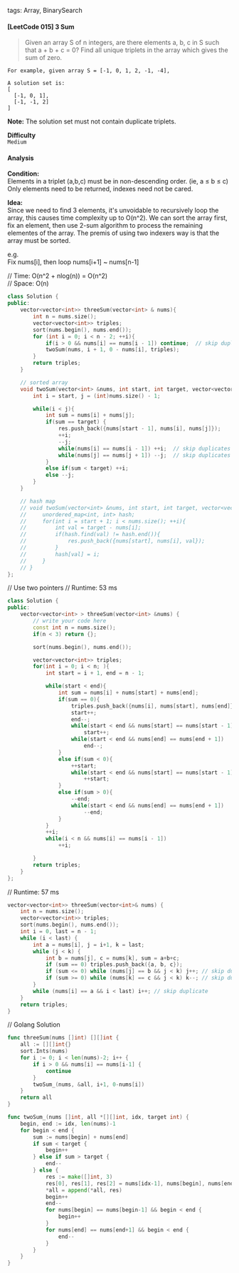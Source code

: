tags: Array, BinarySearch

#### [LeetCode 015] 3 Sum
>Given an array S of n integers, are there elements a, b, c in S such that a + b + c = 0?
Find all unique triplets in the array which gives the sum of zero.

    For example, given array S = [-1, 0, 1, 2, -1, -4],

    A solution set is:
    [
      [-1, 0, 1],
      [-1, -1, 2]
    ]

**Note:** The solution set must not contain duplicate triplets.

**Difficulty**  
`Medium`

#### Analysis  
**Condition:**  
Elements in a triplet (a,b,c) must be in non-descending order. (ie, a ≤ b ≤ c)  
Only elements need to be returned, indexes need not be cared.

**Idea:**  
Since we need to find 3 elements, it's unvoidable to recursively loop the array, 
this causes time complexity up to O(n^2).
We can sort the array first, fix an element, then use 2-sum algorithm to process the remaining elementes of the array.
The premis of using two indexers way is that the array must be sorted.

e.g.  
Fix nums[i], then loop nums[i+1] ~ nums[n-1]

// Time: O(n^2 + nlog(n)) = O(n^2)  
// Space: O(n)

```cpp
class Solution {
public:
    vector<vector<int>> threeSum(vector<int> & nums){
        int n = nums.size();
        vector<vector<int>> triples;
        sort(nums.begin(), nums.end());
        for (int i = 0; i < n - 2; ++i){
            if(i > 0 && nums[i] == nums[i - 1]) continue;  // skip duplicates
            twoSum(nums, i + 1, 0 - nums[i], triples);
        }
        return triples;
    }

    // sorted array
    void twoSum(vector<int> &nums, int start, int target, vector<vector<int>> &res){
        int i = start, j = (int)nums.size() - 1;

        while(i < j){
            int sum = nums[i] + nums[j];
            if(sum == target) {
                res.push_back({nums[start - 1], nums[i], nums[j]});
                ++i;
                --j;
                while(nums[i] == nums[i - 1]) ++i;  // skip duplicates
                while(nums[j] == nums[j + 1]) --j;  // skip duplicates
            }
            else if(sum < target) ++i;
            else --j;
        }
    }

    // hash map
    // void twoSum(vector<int> &nums, int start, int target, vector<vector<int>> &res){
    //     unordered_map<int, int> hash;
    //     for(int i = start + 1; i < nums.size(); ++i){
    //         int val = target - nums[i];
    //         if(hash.find(val) != hash.end()){
    //             res.push_back({nums[start], nums[i], val});
    //         }
    //         hash[val] = i;
    //     }
    // }
};
```


// Use two pointers
// Runtime: 53 ms

```cpp
class Solution {
public:
    vector<vector<int> > threeSum(vector<int> &nums) {
        // write your code here
        const int n = nums.size();
        if(n < 3) return {};

        sort(nums.begin(), nums.end());

        vector<vector<int>> triples;
        for(int i = 0; i < n; ){
            int start = i + 1, end = n - 1;

            while(start < end){
            	int sum = nums[i] + nums[start] + nums[end];
                if(sum == 0){
                    triples.push_back({nums[i], nums[start], nums[end]});
                    start++;
                    end--;
                    while(start < end && nums[start] == nums[start - 1])
                        start++;
                    while(start < end && nums[end] == nums[end + 1])
                        end--;
                }
                else if(sum < 0){
                    ++start;
                    while(start < end && nums[start] == nums[start - 1])
                        ++start;
                }
                else if(sum > 0){
                    --end;
                    while(start < end && nums[end] == nums[end + 1])
                        --end;
                }
            }
            ++i;
            while(i < n && nums[i] == nums[i - 1])
                ++i;

        }
        return triples;
    }
};
```

// Runtime: 57 ms
```cpp
vector<vector<int>> threeSum(vector<int>& nums) {
    int n = nums.size();
    vector<vector<int>> triples;
    sort(nums.begin(), nums.end());
    int i = 0, last = n - 1;
    while (i < last) {
        int a = nums[i], j = i+1, k = last;
        while (j < k) {
            int b = nums[j], c = nums[k], sum = a+b+c;
            if (sum == 0) triples.push_back({a, b, c});
            if (sum <= 0) while (nums[j] == b && j < k) j++; // skip duplicate
            if (sum >= 0) while (nums[k] == c && j < k) k--; // skip duplicate
        }
        while (nums[i] == a && i < last) i++; // skip duplicate
    }
    return triples;
}
```

// Golang Solution
```go
func threeSum(nums []int) [][]int {
    all := [][]int{}
    sort.Ints(nums)
    for i := 0; i < len(nums)-2; i++ {
        if i > 0 && nums[i] == nums[i-1] {
            continue
        }
        twoSum_(nums, &all, i+1, 0-nums[i])
    }
    return all
}

func twoSum_(nums []int, all *[][]int, idx, target int) {
    begin, end := idx, len(nums)-1
    for begin < end {
        sum := nums[begin] + nums[end]
        if sum < target {
            begin++
        } else if sum > target {
            end--
        } else {
            res := make([]int, 3)
            res[0], res[1], res[2] = nums[idx-1], nums[begin], nums[end]
            *all = append(*all, res)
            begin++
            end--
            for nums[begin] == nums[begin-1] && begin < end {
                begin++
            }
            for nums[end] == nums[end+1] && begin < end {
                end--
            }
        }
    }
}
```

